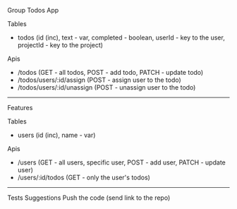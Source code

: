 Group Todos App

Tables

- todos (id (inc), text - var, completed - boolean, userId - key to the user, projectId - key to the project)

Apis

- /todos (GET - all todos, POST - add todo, PATCH - update todo)
- /todos/users/:id/assign (POST - assign user to the todo)
- /todos/users/:id/unassign (POST - unassign user to the todo)

---

Features

Tables

- users (id (inc), name - var)

Apis

- /users (GET - all users, specific user, POST - add user, PATCH - update user)
- /users/:id/todos (GET - only the user's todos)

---

Tests
Suggestions
Push the code (send link to the repo)
